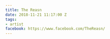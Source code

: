```yaml
---
title: The Reasn
date: 2018-11-21 11:17:00 Z
tags:
- artist
facebook: https://www.facebook.com/TheReasn/
---
```



